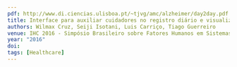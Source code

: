 ```yaml
---
pdf: http://www.di.ciencias.ulisboa.pt/~tjvg/amc/alzheimer/day2day.pdf
title: Interface para auxiliar cuidadores no registro diário e visualização de informações de pacientes com demência
authors: Wilmax Cruz, Seiji Isotani, Luis Carriço, Tiago Guerreiro
venue: IHC 2016 - Simpósio Brasileiro sobre Fatores Humanos em Sistemas Computacionais
year: "2016"
doi: 
tags: [Healthcare]
---
```

